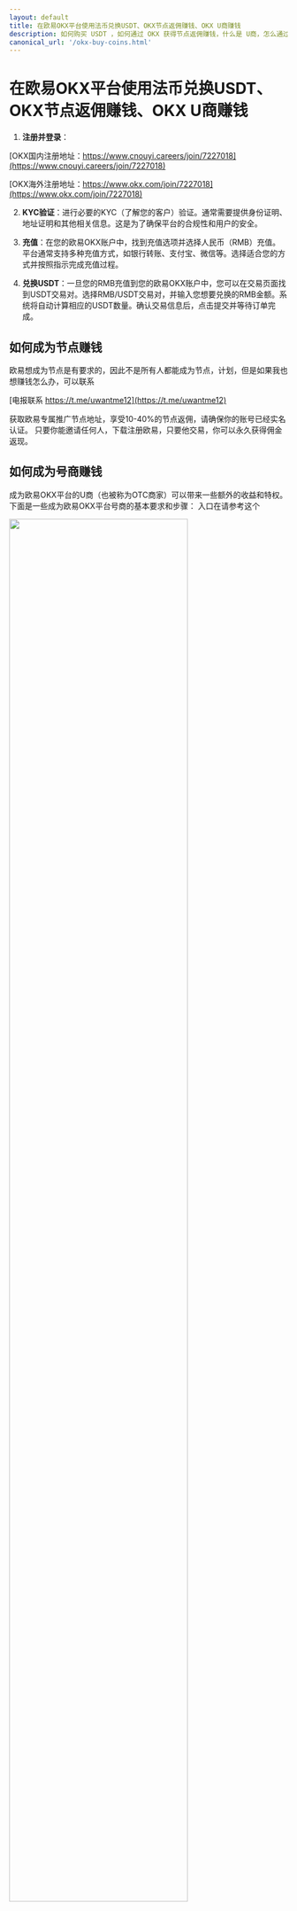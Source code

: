 ```yaml
---
layout: default
title: 在欧易OKX平台使用法币兑换USDT、OKX节点返佣赚钱、OKX U商赚钱
description: 如何购买 USDT ，如何通过 OKX 获得节点返佣赚钱，什么是 U商，怎么通过 U 商赚钱
canonical_url: '/okx-buy-coins.html'
---
```

# 在欧易OKX平台使用法币兑换USDT、OKX节点返佣赚钱、OKX U商赚钱

1. **注册并登录**：

[OKX国内注册地址：https://www.cnouyi.careers/join/7227018](https://www.cnouyi.careers/join/7227018)

[OKX海外注册地址：https://www.okx.com/join/7227018](https://www.okx.com/join/7227018)

2. **KYC验证**：进行必要的KYC（了解您的客户）验证。通常需要提供身份证明、地址证明和其他相关信息。这是为了确保平台的合规性和用户的安全。

3. **充值**：在您的欧易OKX账户中，找到充值选项并选择人民币（RMB）充值。平台通常支持多种充值方式，如银行转账、支付宝、微信等。选择适合您的方式并按照指示完成充值过程。

4. **兑换USDT**：一旦您的RMB充值到您的欧易OKX账户中，您可以在交易页面找到USDT交易对。选择RMB/USDT交易对，并输入您想要兑换的RMB金额。系统将自动计算相应的USDT数量。确认交易信息后，点击提交并等待订单完成。

## 如何成为节点赚钱

欧易想成为节点是有要求的，因此不是所有人都能成为节点，计划，但是如果我也想赚钱怎么办，可以联系

[电报联系 https://t.me/uwantme12](https://t.me/uwantme12)

获取欧易专属推广节点地址，享受10-40%的节点返佣，请确保你的账号已经实名认证。
只要你能邀请任何人，下载注册欧易，只要他交易，你可以永久获得佣金返现。

## 如何成为号商赚钱

成为欧易OKX平台的U商（也被称为OTC商家）可以带来一些额外的收益和特权。下面是一些成为欧易OKX平台号商的基本要求和步骤：
入口在请参考这个

<img src="https://cdn.jsdelivr.net/gh/tggsearch/tggSearch.github.io/assets/img/okx-coins-vendor.png" width="80%">

1. **达到要求**：欧易OKX平台通常会设定一些要求，例如账户年龄、KYC等级和交易活跃度等。确保您的账户符合这些要求。以下是要求，很容易可以达到，不过需要10000美金的有大部分人会是一个门槛。
<img src="https://cdn.jsdelivr.net/gh/tggsearch/tggSearch.github.io/assets/img/limit.png" width="50%">

2. **申请成为U商**：登录您的欧易OKX账户，找到相应的号商申请页面。填写申请表格并提交申请。通常，您需要提供一些个人信息、交易历史和其他相关资料。

3. **审核和审批**：您的申请将经过欧易OKX平台的审核和审批过程。他们可能会核实您的身份和交易历史等信息。请耐心等待审批结果。

4. **缴纳保证金**：一旦您的号商申请获得批准，您可能需要缴纳一定数量的保证金。这是为了确保您履行交易中的责任，并提供额外的安全保障。

5. **参与OTC交易**：成为号商后，您将可以在欧易OKX平台上参与OTC交易。这意味着您可以与其他用户进行法币和加密货币的交易。作为号商，您将享有更多的灵活性和特权，如更低的手续费、更多的交易方式等。

需要注意的是，不同的交易平台可能会有不同的要求和流程来成为号商。因此，在具体操作时，建议参考欧易OKX平台的指南或与他们的客服团队进行沟通，以获得准确的信息和指导。

成为号商可以带来更多的机会和潜在收益，但也需要承担相应的责任和风险。在进行任何交易活动之前，请确保充分了解相关规则、风险和合规要求，并根据自身情况做出明智的决策。
## 法币兑换购买USDT
在APP首页，有一个我要买币，选择C2C，或者快捷买币，大家不用买多，只买10元人民币就行。
<img src="https://cdn.jsdelivr.net/gh/tggsearch/tggSearch.github.io/assets/img/c2c-buy.png" width="50%">

接下来就会找到与你交易的人，新手交易快捷买币，到时候会在右上角有消息提醒，再进行交易进行了，大家可以放心购买，欧易会做担保。
注意交易的时候会做一些流水验证，属于正常的交易流程防止黑钱和洗钱行为

## 如何购买其他币种

在欧易OKX平台上购买其他币种同样简单。以下是购买狗狗币（DOGE）、比特币（BTC）和以太坊（ETH）的步骤示例：

1. **选择交易对**：在交易页面上找到相应的币种交易对。例如，DOGE/BTC表示狗狗币对比特币的交易对，DOGE/ETH表示狗狗币对以太坊的交易对。

2. **输入购买数量**：选择您想要购买的币种交易对，并输入您想要购买的数量。

3. **确认交易信息**：系统将显示相关的交易信息，包括当前价格、交易量和手续费等。请仔细核对这些信息。

4. **提交交易**：确认无误后，点击提交交易。系统将执行您的订单，并在交易完成后将所购买的币种存入您的欧易OKX账户。

请注意，投资加密货币存在风险，请根据自己的风险承受能力谨慎决策，并仅投资您能承受损失的资金。

> 注意：随着时间的推移，交易平台的界面和操作流程可能会有所变化。因此，在进行具体操作时，建议参考最新的欧易OKX平台指南或与平台的客服团队进行沟通以获得准确的信息。
